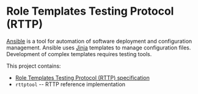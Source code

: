 Role Templates Testing Protocol (RTTP)
======================================

[Ansible][Ansible] is a tool for automation of software deployment and
configuration management. Ansible uses [Jinja][Jinja] templates to manage
configuration files. Development of complex templates requires testing tools.

[Ansible]: https://github.com/ansible/ansible
[Jinja]: https://jinja.palletsprojects.com/

This project contains:

* [Role Templates Testing Protocol (RTTP) specification](doc/specification.md)
* `rttptool` -- RTTP reference implementation
